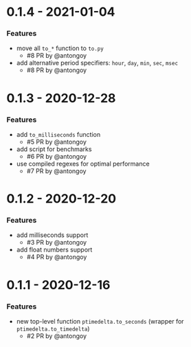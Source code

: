 # 0.1.4 - 2021-01-04

### Features
- move all `to_*` function to `to.py`
    - \#8 PR by @antongoy
- add alternative period specifiers: `hour`, `day`, `min`, `sec`, `msec`
    - \#8 PR by @antongoy
  
# 0.1.3 - 2020-12-28

### Features
- add `to_milliseconds` function
    - \#5 PR by @antongoy
- add script for benchmarks
    - \#6 PR by @antongoy
- use compiled regexes for optimal performance
    - \#7 PR by @antongoy  

# 0.1.2 - 2020-12-20

### Features
- add milliseconds support
    - \#3 PR by @antongoy
- add float numbers support
    - \#4 PR by @antongoy
  
# 0.1.1 - 2020-12-16

### Features
- new top-level function `ptimedelta.to_seconds` 
(wrapper for `ptimedelta.to_timedelta`)
    - \#2 PR by @antongoy
